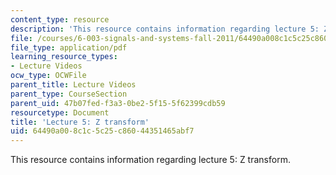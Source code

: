 ```yaml
---
content_type: resource
description: 'This resource contains information regarding lecture 5: Z transform.'
file: /courses/6-003-signals-and-systems-fall-2011/64490a008c1c5c25c86044351465abf7_MIT6_003F11_lec05.pdf
file_type: application/pdf
learning_resource_types:
- Lecture Videos
ocw_type: OCWFile
parent_title: Lecture Videos
parent_type: CourseSection
parent_uid: 47b07fed-f3a3-0be2-5f15-5f62399cdb59
resourcetype: Document
title: 'Lecture 5: Z transform'
uid: 64490a00-8c1c-5c25-c860-44351465abf7
---
```

This resource contains information regarding lecture 5: Z transform.


